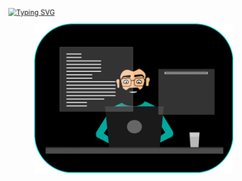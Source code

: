 [![Typing SVG](https://readme-typing-svg.herokuapp.com/?color=00bfbf&size=35&center=true&vCenter=true&width=1000&lines=Óla,+Sou+Leonardo+Costa;Dev+Backend;Moro+Em+Fortaleza-CE;Estudo+ADS+Na+Faculdade+CDL;Seja+Bem+Vindo!+:%29)](https://git.io/typing-svg)

<div align="center">
  	<img height="300px" src="https://github.com/ValdirCezar/Autenticacao-Tokens-JWT/blob/master/src/imd-readme.gif?raw=true"/>
</div>
